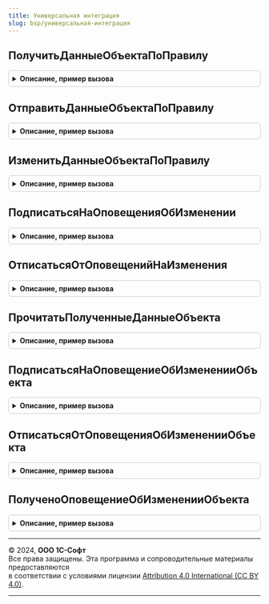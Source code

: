 ```yaml
---
title: Универсальная интеграция
slug: bsp/универсальная-интеграция
---
```



## ПолучитьДанныеОбъектаПоПравилу
<details style="margin: 1em 0; padding: 0.5em; border: 1px solid #ccc; border-radius: 6px;">

<summary style="font-weight: bold; cursor: pointer;">Описание, пример вызова</summary>

```bsl

// Возвращает данные объекта из Менеджера сервиса по правилу трансляции.
// @skip-warning ПустойМетод - особенность реализации.
//
// Параметры:
//  ИдентификаторПравила - Строка - идентификатор правила трансляции с типом "Чтение".
//  КлючОбъекта - Строка, Число - ключ объекта, определенный в правиле.
//
// Возвращаемое значение:
//  Структура -- данные объекта или Неопределено, если данные не получены:
// * Поле - Произвольный - произвольный состав полей.
Функция ПолучитьДанныеОбъектаПоПравилу(ИдентификаторПравила, КлючОбъекта) Экспорт
```

Пример вызова
```bsl
Результат = УниверсальнаяИнтеграция.ПолучитьДанныеОбъектаПоПравилу(ИдентификаторПравила, КлючОбъекта) 
```
</details>

## ОтправитьДанныеОбъектаПоПравилу
<details style="margin: 1em 0; padding: 0.5em; border: 1px solid #ccc; border-radius: 6px;">

<summary style="font-weight: bold; cursor: pointer;">Описание, пример вызова</summary>

```bsl

// Отправляет данные в Менеджер сервиса.
// @skip-warning ПустойМетод - особенность реализации.
//
// Параметры:
//  ИдентификаторПравила - Строка - идентификатор правила трансляции с типом "Загрузка".
//  Данные - Структура - данные для отправки в менеджер сервиса:
//   * Поле - Произвольный - произвольный состав полей, определенный у универсальном объекте.
//
// Возвращаемое значение:
//  Структура - результат выполнения запроса:
//  * КодСостояния - Число - код состояния ответа.
//  * ТелоОтвета - Строка - тело ответа в виде строки.
//  * ДанныеОтвета - Неопределено, Структура - данные объекта или Неопределено, если данные не получены:
//    ** Поле - Произвольный - произвольный состав полей, если ответ содержит заголовок
//    						   "Content-Type: application/json" возвращается Структура.
Функция ОтправитьДанныеОбъектаПоПравилу(ИдентификаторПравила, Данные = Неопределено) Экспорт
```

Пример вызова
```bsl
Результат = УниверсальнаяИнтеграция.ОтправитьДанныеОбъектаПоПравилу(ИдентификаторПравила, Данные);
```
</details>

## ИзменитьДанныеОбъектаПоПравилу
<details style="margin: 1em 0; padding: 0.5em; border: 1px solid #ccc; border-radius: 6px;">

<summary style="font-weight: bold; cursor: pointer;">Описание, пример вызова</summary>

```bsl

// Изменяет объект в Менеджере сервиса по правилу трансляции.
// @skip-warning ПустойМетод - особенность реализации.
//
// Параметры:
//  ИдентификаторПравила - Строка - идентификатор правила трансляции с типом "Загрузка".
//  КлючОбъекта - Строка, Число - ключ объекта, определенный в правиле.
//  Данные - Структура - данные для отправки в менеджер сервиса.
//   * Поле - Произвольный - произвольный состав полей, определенный у универсальном объекте.
//
// Возвращаемое значение:
//  Структура - данные ответа:
//  * КодСостояния - Число - код состояния ответа.
//  * ТелоОтвета - Строка - тело ответа.
//  * ДанныеОтвета - Неопределено, Структура - данные объекта или Неопределено, если данные не получены:
//    ** Поле - Произвольный - произвольный состав полей, если ответ содержит заголовок
//    						   "Content-Type: application/json" возвращается Структура.
Функция ИзменитьДанныеОбъектаПоПравилу(ИдентификаторПравила, КлючОбъекта, Данные = Неопределено) Экспорт
```

Пример вызова
```bsl
Результат = УниверсальнаяИнтеграция.ИзменитьДанныеОбъектаПоПравилу(ИдентификаторПравила, КлючОбъекта, Данные);
```
</details>

## ПодписатьсяНаОповещенияОбИзменении
<details style="margin: 1em 0; padding: 0.5em; border: 1px solid #ccc; border-radius: 6px;">

<summary style="font-weight: bold; cursor: pointer;">Описание, пример вызова</summary>

```bsl

// Метод позволяет подписаться на оповещения об изменении объектов в менеджере сервиса по правилам тарансляции.
// @skip-warning ПустойМетод - особенность реализации.
//
// Параметры:
//  ИдентификаторПравила - Строка - идентификатор правила трансляции.
//  КлючОбъекта - Строка - ключ объекта интеграции на обновления которого подписываемся.
//
Процедура ПодписатьсяНаОповещенияОбИзменении(ИдентификаторПравила, КлючОбъекта) Экспорт
```

Пример вызова
```bsl
УниверсальнаяИнтеграция.ПодписатьсяНаОповещенияОбИзменении(ИдентификаторПравила, КлючОбъекта) 
```
</details>

## ОтписатьсяОтОповещенийНаИзменения
<details style="margin: 1em 0; padding: 0.5em; border: 1px solid #ccc; border-radius: 6px;">

<summary style="font-weight: bold; cursor: pointer;">Описание, пример вызова</summary>

```bsl

// Метод позволяет отписаться от оповещений об изменении объектов в менеджере сервиса по правилам трансляции.
// @skip-warning ПустойМетод - особенность реализации.
//
// Параметры:
//  ИдентификаторПравила - Строка - идентификатор правила трансляции
//  КлючОбъекта - Строка - ключ объекта, по которому отписываемся от оповещений об обновлениях.
//
Процедура ОтписатьсяОтОповещенийНаИзменения(ИдентификаторПравила, КлючОбъекта) Экспорт
```

Пример вызова
```bsl
УниверсальнаяИнтеграция.ОтписатьсяОтОповещенийНаИзменения(ИдентификаторПравила, КлючОбъекта) 
```
</details>

## ПрочитатьПолученныеДанныеОбъекта
<details style="margin: 1em 0; padding: 0.5em; border: 1px solid #ccc; border-radius: 6px;">

<summary style="font-weight: bold; cursor: pointer;">Описание, пример вызова</summary>

```bsl

// Функция позволяет прочитать полученные данные объекта по ключу полученных данных.
// @skip-warning ПустойМетод - особенность реализации.
//
// Параметры:
//  ИдентификаторПравила - Строка - идентификатор правила трансляции.
//  КлючОбъекта - Строка - ключ объекта.
//
// Возвращаемое значение:
//   Структура - прочитанные полученные данные объекта:
//   * Поле - Произвольный - произвольный состав полей, определенный у универсальном объекте.
//
Функция ПрочитатьПолученныеДанныеОбъекта(ИдентификаторПравила, КлючОбъекта) Экспорт
```

Пример вызова
```bsl
Результат = УниверсальнаяИнтеграция.ПрочитатьПолученныеДанныеОбъекта(ИдентификаторПравила, КлючОбъекта) 
```
</details>

## ПодписатьсяНаОповещениеОбИзмененииОбъекта
<details style="margin: 1em 0; padding: 0.5em; border: 1px solid #ccc; border-radius: 6px;">

<summary style="font-weight: bold; cursor: pointer;">Описание, пример вызова</summary>

```bsl

// Метод позволяет подписаться на оповещения об изменении объектов в менеджере сервиса.
// @skip-warning ПустойМетод - особенность реализации.
//
// Параметры:
//  ТипОбъекта - Строка
//  ИдентификаторОбъекта - УникальныйИдентификатор
Процедура ПодписатьсяНаОповещениеОбИзмененииОбъекта(ТипОбъекта, ИдентификаторОбъекта) Экспорт
```

Пример вызова
```bsl
УниверсальнаяИнтеграция.ПодписатьсяНаОповещениеОбИзмененииОбъекта(ТипОбъекта, ИдентификаторОбъекта) 
```
</details>

## ОтписатьсяОтОповещенияОбИзмененииОбъекта
<details style="margin: 1em 0; padding: 0.5em; border: 1px solid #ccc; border-radius: 6px;">

<summary style="font-weight: bold; cursor: pointer;">Описание, пример вызова</summary>

```bsl

// Метод позволяет отписаться от оповещений об изменении объектов в менеджере сервиса по правилам трансляции.
// @skip-warning ПустойМетод - особенность реализации.
//
// Параметры:
//  ТипОбъекта - Строка
//  ИдентификаторОбъекта - УникальныйИдентификатор
Процедура ОтписатьсяОтОповещенияОбИзмененииОбъекта(ТипОбъекта, ИдентификаторОбъекта) Экспорт
```

Пример вызова
```bsl
УниверсальнаяИнтеграция.ОтписатьсяОтОповещенияОбИзмененииОбъекта(ТипОбъекта, ИдентификаторОбъекта) 
```
</details>

## ПолученоОповещениеОбИзмененииОбъекта
<details style="margin: 1em 0; padding: 0.5em; border: 1px solid #ccc; border-radius: 6px;">

<summary style="font-weight: bold; cursor: pointer;">Описание, пример вызова</summary>

```bsl

// Функция позволяет проверить признак изменения объекта по типу и идентификатору объекта.
// @skip-warning ПустойМетод - особенность реализации.
//
// Параметры:
//  ТипОбъекта - Строка
//  ИдентификаторОбъекта - УникальныйИдентификатор
//
// Возвращаемое значение:
//  Булево - признак изменения объекта после последней подписки на изменение.
Функция ПолученоОповещениеОбИзмененииОбъекта(ТипОбъекта, ИдентификаторОбъекта) Экспорт
```

Пример вызова
```bsl
Результат = УниверсальнаяИнтеграция.ПолученоОповещениеОбИзмененииОбъекта(ТипОбъекта, ИдентификаторОбъекта) 
```
</details>

---

© 2024, **ООО 1С-Софт**  
Все права защищены. Эта программа и сопроводительные материалы предоставляются  
в соответствии с условиями лицензии [Attribution 4.0 International (CC BY 4.0)](https://creativecommons.org/licenses/by/4.0/legalcode).

---
